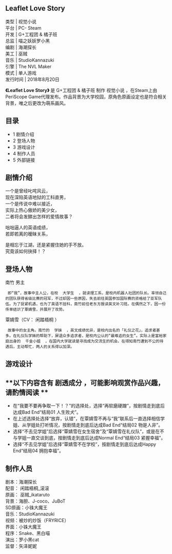 Leaflet Love Story  
---  
类型  |  视觉小说   
平台  |  PC-  Steam   
开发  |  G+工程团  & 橘子班   
总监  |  喵之妖妖罗小黑   
编剧  |  海潮探长   
美工  |  巫贼   
音乐  |  StudioKannazuki   
引擎  |  The NVL Maker   
模式  |  单人游戏   
发行时间  |  2018年8月20日   
  
**《Leaflet Love Story》** 是  G+工程团  & 橘子班  制作  视觉小说  ，在Steam上由PeriScope
Game代理发布。作品背景为大学校园，原角色原画设定也是符合相关背景，唯之后更改为萌系画风。

##  目录

  * 1  剧情介绍 
  * 2  登场人物 
  * 3  游戏设计 
  * 4  制作人员 
  * 5  外部链接 

##  剧情介绍

一个是曾经叱咤风云，  
现在深陷英语地狱的工科直男，  
一个是传说中难以接近，  
实际上热心傲娇的美少女，  
二者将会发酵出怎样的爱情故事？  
  
咄咄逼人的英语成绩，  
若即若离的暧昧关系，  
  
是相忘于江湖，还是紧握住她的手不放。  
究竟该如何抉择！？

##  登场人物

南竹  男主

     即“我”，故事中主人公，在校  大学生  ，就读理工系，是校内机器人社团的队长。率领自己的团队获得省级比赛的冠军，不过却因一些原因，失去前往英国参加国际赛的资格给了亚军队伍。为了捉紧机遇，也为了英语不挂科，南竹前往老东方报读英文补习班。在偶然之下，因一份传单结识了覃婧雪，并展开了攻势。 

覃婧雪（CV：  闲踏梧桐  ）

     故事中的女主角。南竹的  学妹  ，英文成绩优异，是校内出名的「礼仪之花」，追求者甚多。在礼仪队学姊的帮助下，屏退众多追求者，是校内公认的“最难追的女生”。实际上是富裕家庭出身的  千金小姐  ，在国内大学就读是寻找成为交流生的机会。在得知南竹遭到不公的待遇后，主动帮忙，两人的关系得以加深。 

##  游戏设计

**以下内容含有 剧透成分  ，可能影响观赏作品兴趣，请酌情阅读 **  
---  
  
  * 在“我要不要再争取一下！？”的选择处，选择“再软磨硬蹭”，按剧情走到底后达成Bad End“结局01 人生败犬”。 
  * 在上述选择处选择“放弃，认错”，在覃婧雪不再与“我”联系后一直选择相信学姐、从学姐处打听情况，按剧情走到底后达成Bad End“结局02 物是人非”。 
  * 选择“不去见学姐”后选择“覃婧雪在女生宿舍”及“覃婧雪在礼仪队”，或是在不与学姐一直交谈到底，按剧情走到底后达成Normal End“结局03 紧握幸福”。 
  * 选择“不去见学姐”后选择“覃婧雪不在学校”，按剧情走到底后达成Happy End“结局04 拥抱幸福”。 

  
  
##  制作人员

剧本：海潮探长  
配音：  闲踏梧桐_滚滚  
原画：  巫贼_ikataruto  
背景：海胆、J-coco、JuBoT  
SD原画：小铢大魔王  
音乐：StudioKannazuki  
视频：被炒的炒饭（FRYRICE）  
界面：小铢大魔王  
程序：Snake、黑白喵  
演出：罗小黑cat  
监督：矢泽妮妮